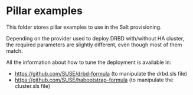 # Pillar examples
This folder stores pillar examples to use in the Salt provisioning.

Depending on the provider used to deploy DRBD with/without HA cluster,
the required parameters are slightly different, even though most of them
match.

All the information about how to tune the deployment is available in:
- https://github.com/SUSE/drbd-formula (to manipulate the drbd.sls file)
- https://github.com/SUSE/habootstrap-formula (to manipulate the cluster.sls file)
